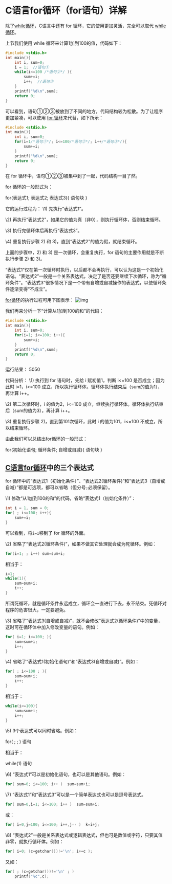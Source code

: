 # C语言for循环（for语句）详解

除了[while循环](http://c.biancheng.net/view/180.html)，C语言中还有 for 循环，它的使用更加灵活，完全可以取代 [while 循环](http://c.biancheng.net/view/180.html)。

上节我们使用 while 循环来计算1加到100的值，代码如下：

```c
#include <stdio.h>
int main(){
    int i, sum=0;
    i = 1;  //语句①
    while(i<=100 /*语句②*/ ){
        sum+=i;
        i++;  //语句③
    }
    printf("%d\n",sum);
    return 0;
}
```

可以看到，语句①②③被放到了不同的地方，代码结构较为松散。为了让程序更加紧凑，可以使用 [for 循环](http://c.biancheng.net/view/172.html)来代替，如下所示：

```c
#include <stdio.h>
int main(){
    int i, sum=0;
    for(i=1/*语句①*/; i<=100/*语句②*/; i++/*语句③*/){
        sum+=i;
    }
    printf("%d\n",sum);
    return 0;
}
```

在 for 循环中，语句①②③被集中到了一起，代码结构一目了然。

for 循环的一般形式为：

for(表达式1; 表达式2; 表达式3){
  语句块
}

它的运行过程为：
\1) 先执行“表达式1”。

\2) 再执行“表达式2”，如果它的值为真（非0），则执行循环体，否则结束循环。

\3) 执行完循环体后再执行“表达式3”。

\4) 重复执行步骤 2) 和 3)，直到“表达式2”的值为假，就结束循环。

上面的步骤中，2) 和 3) 是一次循环，会重复执行，for 语句的主要作用就是不断执行步骤 2) 和 3)。

“表达式1”仅在第一次循环时执行，以后都不会再执行，可以认为这是一个初始化语句。“表达式2”一般是一个关系表达式，决定了是否还要继续下次循环，称为“循环条件”。“表达式3”很多情况下是一个带有自增或自减操作的表达式，以使循环条件逐渐变得“不成立”。

[for循环](http://c.biancheng.net/view/172.html)的执行过程可用下图表示：
![img](http://c.biancheng.net/uploads/allimg/181228/13401Q911-0.jpg)

我们再来分析一下“计算从1加到100的和”的代码：

```c
#include <stdio.h>
int main(){
    int i, sum=0;
    for(i=1; i<=100; i++){
        sum+=i;
    }
    printf("%d\n",sum);
    return 0;
}
```

运行结果：
5050

代码分析：
\1) 执行到 for 语句时，先给 i 赋初值1，判断 i<=100 是否成立；因为此时 i=1，i<=100 成立，所以执行循环体。循环体执行结束后（sum的值为1），再计算 i++。

\2) 第二次循环时，i 的值为2，i<=100 成立，继续执行循环体。循环体执行结束后（sum的值为3），再计算 i++。

\3) 重复执行步骤 2)，直到第101次循环，此时 i 的值为101，i<=100 不成立，所以结束循环。

由此我们可以总结出for循环的一般形式：

for(初始化语句; 循环条件; 自增或自减){
  语句块
}

## [C语言for循环](http://c.biancheng.net/view/172.html)中的三个表达式

for 循环中的“表达式1（初始化条件）”、“表达式2(循环条件)”和“表达式3（自增或自减）”都是可选项，都可以省略（但分号`;`必须保留）。

\1) 修改“从1加到100的和”的代码，省略“表达式1（初始化条件）”：

```c
int i = 1, sum = 0;
for( ; i<=100; i++){
    sum+=i;
}
```

可以看到，将`i=1`移到了 for 循环的外面。

\2) 省略了“表达式2(循环条件)”，如果不做其它处理就会成为死循环。例如：

```c
for(i=1; ; i++) sum=sum+i;
```

相当于：

```c
i=1;
while(1){
    sum=sum+i;
    i++;
}
```

所谓死循环，就是循环条件永远成立，循环会一直进行下去，永不结束。死循环对程序的危害很大，一定要避免。

\3) 省略了“表达式3(自增或自减)”，就不会修改“表达式2(循环条件)”中的变量，这时可在循环体中加入修改变量的语句。例如：

```c
for( i=1; i<=100; ){
    sum=sum+i;
    i++;
} 
```


\4) 省略了“表达式1(初始化语句)”和“表达式3(自增或自减)”。例如：

```c
for( ; i<=100 ; ){
    sum=sum+i;
    i++;
}
```

相当于：

```c
while(i<=100){
    sum=sum+i;
    i++;
}
```


\5) 3个表达式可以同时省略。例如：

for( ; ; )  语句

相当于：

while(1)  语句


\6) “表达式1”可以是初始化语句，也可以是其他语句。例如：

```c
for( sum=0; i<=100; i++ )  sum=sum+i;
```


\7) “表达式1”和“表达式3”可以是一个简单表达式也可以是逗号表达式。

```c
for( sum=0,i=1; i<=100; i++ )  sum=sum+i;
```

或：

```c
for( i=0,j=100; i<=100; i++,j-- )  k=i+j;
```


\8) “表达式2”一般是关系表达式或逻辑表达式，但也可是数值或字符，只要其值非零，就执行循环体。例如：

```c
for( i=0; (c=getchar())!='\n'; i+=c );
```

又如：

```c
for( ; (c=getchar())!='\n' ; )
    printf("%c",c);
```

